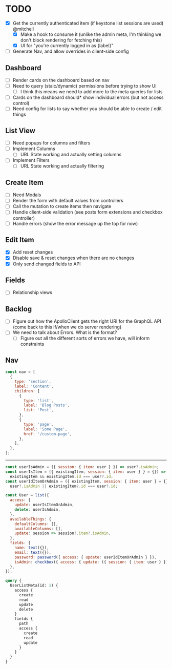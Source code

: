 # TODO

- [x] Get the currently authenticated item (if keystone list sessions are used) @mitchell
  - [x] Make a hook to consume it (unlike the admin meta, I'm thinking we don't block rendering for fetching this)
  - [x] UI for "you're currently logged in as {label}"
- [ ] Generate Nav, and allow overrides in client-side config

## Dashboard

- [ ] Render cards on the dashboard based on nav
- [ ] Need to query (staic/dynamic) permissions before trying to show UI
  - [ ] I think this means we need to add more to the meta queries for lists
- [ ] Cards on the dashboard should\* show individual errors (but not access control)
- [ ] Need config for lists to say whether you should be able to create / edit things

## List View

- [ ] Need popups for columns and filters
- [ ] Implement Columns
  - [ ] URL State working and actually setting columns
- [ ] Implement Filters
  - [ ] URL State working and actually filtering

## Create Item

- [ ] Need Modals
- [ ] Render the form with default values from controllers
- [ ] Call the mutation to create items then navigate
- [ ] Handle client-side validation (see posts form extensions and checkbox controller)
- [ ] Handle errors (show the error message up the top for now)

## Edit Item

- [x] Add reset changes
- [x] Disable save & reset changes when there are no changes
- [x] Only send changed fields to API

## Fields

- [ ] Relationship views

## Backlog

- [ ] Figure out how the ApolloClient gets the right URI for the GraphQL API (come back to this if/when we do server rendering)
- [ ] We need to talk about Errors. What is the format?
  - [ ] Figure out all the different sorts of errors we have, will inform constraints

## Nav

```js
const nav = [
  {
    type: 'section',
    label: 'Content',
    children: [
      {
        type: 'list',
        label: 'Blog Posts',
        list: 'Post',
      },
      {
        type: 'page',
        label: 'Some Page',
        href: '/custom-page',
      },
    ],
  },
];
```

---

```js
const userIsAdmin = ({ session: { item: user } }) => user?.isAdmin;
const userIsItem = ({ existingItem, session: { item: user } } = {}) =>
  existingItem && existingItem.id === user?.id;
const userIdItemOrAdmin = ({ existingItem, session: { item: user } = {} }) =>
  user?.isAdmin || existingItem?.id === user?.id;

const User = list({
  access: {
    update: userIsItemOrAdmin,
    delete: userIsAdmin,
  },
  availableThings: {
    defaultColumns: [],
    availableColumns: [],
    update: session => session?.item?.isAdmin,
  },
  fields: {
    name: text({}),
    email: text({}),
    password: password({ access: { update: userIdItemOrAdmin } }),
    isAdmin: checkbox({ access: { update: ({ session: { item: user } }) => user?.isAdmin } }),
  },
});
```

```graphql
query {
  UserListMeta(id: 1) {
    access {
      create
      read
      update
      delete
    }
    fields {
      path
      access {
        create
        read
        update
      }
    }
  }
}
```
